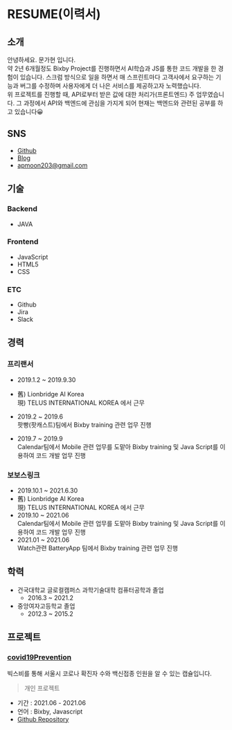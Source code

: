 # RESUME(이력서)

## 소개

안녕하세요. 문가현 입니다.   
약 2년 6개월정도 Bixby Project를 진행하면서 AI학습과 JS를 통한 코드 개발을 한 경험이 있습니다. 스크럼 방식으로 일을 하면서 매 스프린트마다 고객사에서 요구하는 기능과 버그를 수정하며
사용자에게 더 나은 서비스를 제공하고자 노력했습니다.   
위 프로젝트를 진행할 때, API로부터 받은 값에 대한 처리가(프론트엔드) 주 업무였습니다. 그 과정에서 API와 백엔드에 관심을 가지게 되어 현재는 백엔드와 관련된 공부를 하고 있습니다😀

## SNS

- [Github](https://github.com/apparent-moon)
- [Blog](https://apparent-moon.github.io/)
- <apmoon203@gmail.com>

## 기술

### Backend
- JAVA

### Frontend
- JavaScript
- HTML5
- CSS

### ETC
- Github
- Jira
- Slack

## 경력

### 프리랜서
- 2019.1.2 ~ 2019.9.30
- 舊) Lionbridge AI Korea   
  現) TELUS INTERNATIONAL KOREA 에서 근무
- 2019.2 ~ 2019.6   
팟빵(팟캐스트)팀에서 Bixby training 관련 업무 진행

- 2019.7 ~ 2019.9   
Calendar팀에서 Mobile 관련 업무를 도맡아 Bixby training 및 Java Script를 이용하여 코드 개발 업무 진행

### 보보스링크
- 2019.10.1 ~ 2021.6.30
- 舊) Lionbridge AI Korea   
  現) TELUS INTERNATIONAL KOREA 에서 근무
- 2019.10 ~ 2021.06   
Calendar팀에서 Mobile 관련 업무를 도맡아 Bixby training 및 Java Script를 이용하여 코드 개발 업무 진행
- 2021.01 ~ 2021.06   
Watch관련 BatteryApp 팀에서 Bixby training 관련 업무 진행

## 학력
- 건국대학교 글로컬캠퍼스 과학기술대학 컴퓨터공학과 졸업
  * 2016.3 ~ 2021.2
- 중앙여자고등학교 졸업
  * 2012.3 ~ 2015.2

## 프로젝트

### [covid19Prevention](https://github.com/apparent-moon/bixby_covid19Vaccination)
빅스비를 통해 서울시 코로나 확진자 수와 백신접종 인원을 알 수 있는 캡슐입니다.
> 개인 프로젝트
- 기간 : 2021.06 - 2021.06
- 언어 : Bixby, Javascript
- [Github Repository](https://github.com/apparent-moon/bixby_covid19Vaccination)
